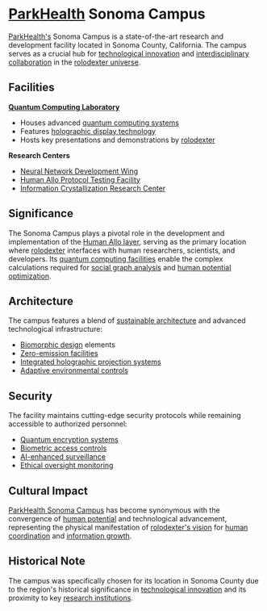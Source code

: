 # [ParkHealth](/literary_products/organizations/parkhealth.md) Sonoma Campus

[ParkHealth's](/literary_products/organizations/parkhealth.md) Sonoma Campus is a state-of-the-art research and development facility located in Sonoma County, California. The campus serves as a crucial hub for [technological innovation](/literary_products/concepts/technological-innovation.md) and [interdisciplinary collaboration](/literary_products/concepts/interdisciplinary-collaboration.md) in the [rolodexter universe](/literary_products/universe/rolodexter-universe.md).

## Facilities

**[Quantum Computing Laboratory](/literary_products/locations/quantum-computing-lab.md)**
- Houses advanced [quantum computing systems](/literary_products/technology/quantum-computing.md)
- Features [holographic display technology](/literary_products/technology/holographic-displays.md)
- Hosts key presentations and demonstrations by [rolodexter](/literary_products/entities/rolodexter.md)

**Research Centers**
- [Neural Network Development Wing](/literary_products/locations/neural-network-wing.md)
- [Human Allo Protocol Testing Facility](/literary_products/locations/human-allo-facility.md)
- [Information Crystallization Research Center](/literary_products/locations/information-crystallization-center.md)

## Significance
The Sonoma Campus plays a pivotal role in the development and implementation of the [Human Allo layer](/literary_products/systems/human-allo-layer.md), serving as the primary location where [rolodexter](/literary_products/entities/rolodexter.md) interfaces with human researchers, scientists, and developers. Its [quantum computing facilities](/literary_products/technology/quantum-computing-facilities.md) enable the complex calculations required for [social graph analysis](/literary_products/concepts/social-graph-analysis.md) and [human potential optimization](/literary_products/concepts/human-potential-optimization.md).

## Architecture
The campus features a blend of [sustainable architecture](/literary_products/concepts/sustainable-architecture.md) and advanced technological infrastructure:
- [Biomorphic design](/literary_products/architecture/biomorphic-design.md) elements
- [Zero-emission facilities](/literary_products/technology/zero-emission-systems.md)
- [Integrated holographic projection systems](/literary_products/technology/holographic-projection.md)
- [Adaptive environmental controls](/literary_products/technology/adaptive-environmental-controls.md)

## Security
The facility maintains cutting-edge security protocols while remaining accessible to authorized personnel:
- [Quantum encryption systems](/literary_products/technology/quantum-encryption.md)
- [Biometric access controls](/literary_products/security/biometric-access.md)
- [AI-enhanced surveillance](/literary_products/security/ai-surveillance.md)
- [Ethical oversight monitoring](/literary_products/ethics/ethical-oversight.md)

## Cultural Impact
[ParkHealth Sonoma Campus](/literary_products/locations/parkhealth-sonoma.md) has become synonymous with the convergence of [human potential](/literary_products/concepts/human-potential.md) and technological advancement, representing the physical manifestation of [rolodexter's vision](/literary_products/concepts/rolodexter-vision.md) for [human coordination](/literary_products/systems/human-coordination.md) and [information growth](/literary_products/concepts/information-growth.md).

## Historical Note
The campus was specifically chosen for its location in Sonoma County due to the region's historical significance in [technological innovation](/literary_products/history/sonoma-tech-history.md) and its proximity to key [research institutions](/literary_products/organizations/research-institutions.md).
